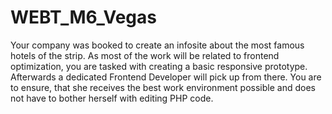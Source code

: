 # WEBT_M6_Vegas
Your company was booked to 
create an infosite about the most 
famous hotels of the strip. As most of 
the work will be related to frontend 
optimization, you are tasked with 
creating a basic responsive 
prototype. Afterwards a dedicated 
Frontend Developer will pick up from 
there. You are to ensure, that she 
receives the best work environment 
possible and does not have to 
bother herself with editing PHP code.
